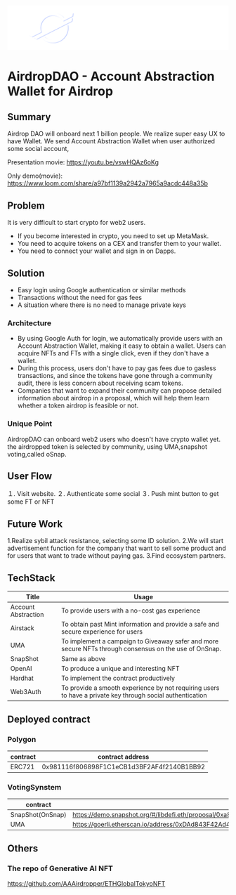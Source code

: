 ![logo](docs/airdrop-dao.png)

# AirdropDAO - Account Abstraction Wallet for Airdrop

## Summary
Airdrop DAO will onboard next 1 billion people.
We realize super easy UX to have Wallet.
We send Account Abstraction Wallet when user authorized some social account,


Presentation  movie:
https://youtu.be/vswHQAz6oKg

Only demo(movie):
https://www.loom.com/share/a97bf1139a2942a7965a9acdc448a35b



## Problem

It is very difficult to start crypto for web2 users.

- If you become interested in crypto, you need to set up MetaMask.
- You need to acquire tokens on a CEX and transfer them to your wallet.
- You need to connect your wallet and sign in on Dapps.

## Solution

- Easy login using Google authentication or similar methods
- Transactions without the need for gas fees
- A situation where there is no need to manage private keys

### Architecture

- By using Google Auth for login, we automatically provide users with an Account Abstraction Wallet, making it easy to obtain a wallet. Users can acquire NFTs and FTs with a single click, even if they don't have a wallet.
- During this process, users don't have to pay gas fees due to gasless transactions, and since the tokens have gone through a community audit, there is less concern about receiving scam tokens.
- Companies that want to expand their community can propose detailed information about airdrop in a proposal, which will help them learn whether a token airdrop is feasible or not.


### Unique Point

AirdropDAO can onboard web2 users who doesn't have crypto wallet yet.
the airdropped token is selected by community, using UMA,snapshot voting,called oSnap.


## User Flow

１. Visit website.
２. Authenticate some social
３. Push mint button to get some FT or NFT


## Future Work
1.Realize sybil attack resistance, selecting some ID solution.
2.We will start advertisement function for the company that want to sell some product and for users that want to trade without paying gas.
3.Find ecosystem partners.

## TechStack

| Title | Usage |
| --- | --- |
| Account Abstraction |  To provide users with a no-cost gas experience |
| Airstack | To obtain past Mint information and provide a safe and secure experience for users |
| UMA |  To implement a campaign to Giveaway safer and more secure NFTs through consensus on the use of OnSnap. |
| SnapShot |  Same as above |
| OpenAI |  To produce a unique and interesting NFT |
| Hardhat |  To implement the contract productively |
| Web3Auth |  To provide a smooth experience by not requiring users to have a private key through social authentication |

## Deployed contract

### Polygon

| contract | contract address |
| --- | --- |
| ERC721 | 0x981116f806898F1C1eCB1d3BF2AF4f2140B1BB92 |

### VotingSynstem

| contract | contract address |
| --- | --- |
| SnapShot(OnSnap) | https://demo.snapshot.org/#/libdefi.eth/proposal/0xa8f965308af64f33e300cc7091171e36d12ab726bc5455ae2d02cd8ad4c3daa9 |
| UMA | https://goerli.etherscan.io/address/0xDAd843F42Ad405c44c1D9B17f530CB1a6Cbdabf0  |

## Others

### The repo of Generative AI NFT
https://github.com/AAAirdropper/ETHGlobalTokyoNFT
